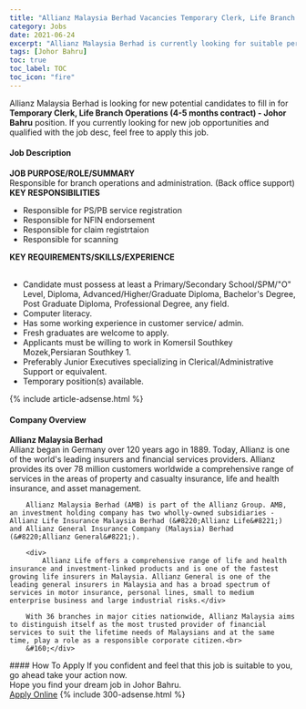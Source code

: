 ```yaml
---
title: "Allianz Malaysia Berhad Vacancies Temporary Clerk, Life Branch Operations (4-5 months contract) - Johor Bahru" 
category: Jobs 
date: 2021-06-24 
excerpt: "Allianz Malaysia Berhad is currently looking for suitable person to fill in the Temporary Clerk, Life Branch Operations (4-5 months contract) - Johor Bahru which based in Johor Bahru" 
tags: [Johor Bahru] 
toc: true 
toc_label: TOC 
toc_icon: "fire" 
--- 
```


<p>Allianz Malaysia Berhad is looking for new potential candidates to fill in for <b>Temporary Clerk, Life Branch Operations (4-5 months contract) - Johor Bahru</b> position. If you currently looking for new job opportunities and qualified with the job desc, feel free to apply this job.
</p><div><div><h4>Job Description</h4></div><div><div><span><div><div><strong>JOB PURPOSE/ROLE/SUMMARY</strong></div><div>Responsible for branch operations and administration. (Back office support)</div><div><strong>KEY RESPONSIBILITIES</strong></div><ul><li>Responsible for PS/PB service registration</li><li>Responsible for NFIN endorsement</li><li>Responsible for claim registrtaion</li><li>Responsible for scanning</li></ul><div><strong>KEY REQUIREMENTS/SKILLS/EXPERIENCE</strong><br>&#160;</div><ul><li>Candidate must possess at least a Primary/Secondary School/SPM/"O" Level, Diploma, Advanced/Higher/Graduate Diploma, Bachelor's Degree, Post Graduate Diploma, Professional Degree, any field.</li><li>Computer literacy.</li><li>Has some working experience in customer service/ admin.</li><li>Fresh graduates are welcome to apply.</li><li>Applicants must be willing to work in Komersil Southkey Mozek,Persiaran Southkey 1.</li><li>Preferably Junior Executives specializing in Clerical/Administrative Support or equivalent.</li><li>Temporary position(s) available.</li></ul></div></span></div></div></div> 
{% include article-adsense.html %} 
<div><div><h4>Company Overview</h4></div><div><div><span><div><div>
<div>
<div>
<strong>Allianz Malaysia Berhad</strong></div>
<div>
			Allianz began in Germany over 120 years ago in 1889. Today, Allianz is one of the world's leading insurers and financial services providers. Allianz provides its over 78 million customers worldwide a comprehensive range of services in the areas of property and casualty insurance, life and health insurance, and asset management.</div>
		
		Allianz Malaysia Berhad (AMB) is part of the Allianz Group. AMB, an investment holding company has two wholly-owned subsidiaries - Allianz Life Insurance Malaysia Berhad (&#8220;Allianz Life&#8221;) and Allianz General Insurance Company (Malaysia) Berhad (&#8220;Allianz General&#8221;).
		
		<div>
			Allianz Life offers a comprehensive range of life and health insurance and investment-linked products and is one of the fastest growing life insurers in Malaysia. Allianz General is one of the leading general insurers in Malaysia and has a broad spectrum of services in motor insurance, personal lines, small to medium enterprise business and large industrial risks.</div>
		
		With 36 branches in major cities nationwide, Allianz Malaysia aims to distinguish itself as the most trusted provider of financial services to suit the lifetime needs of Malaysians and at the same time, play a role as a responsible corporate citizen.<br>
		&#160;</div>
</div></div></span></div></div></div> 
#### How To Apply 
If you confident and feel that this job is suitable to you, go ahead take your action now. <br/> 
Hope you find your dream job in Johor Bahru. <br/> 
<a href="https://www.jobstreet.com.my/en/job/temporary-clerk-life-branch-operations-4-5-months-contract-johor-bahru-4598386?jobId=jobstreet-my-job-4598386&" class="btn btn--info" target="_blank" rel="nofollow noopenner">Apply Online</a> 
{% include 300-adsense.html %} 